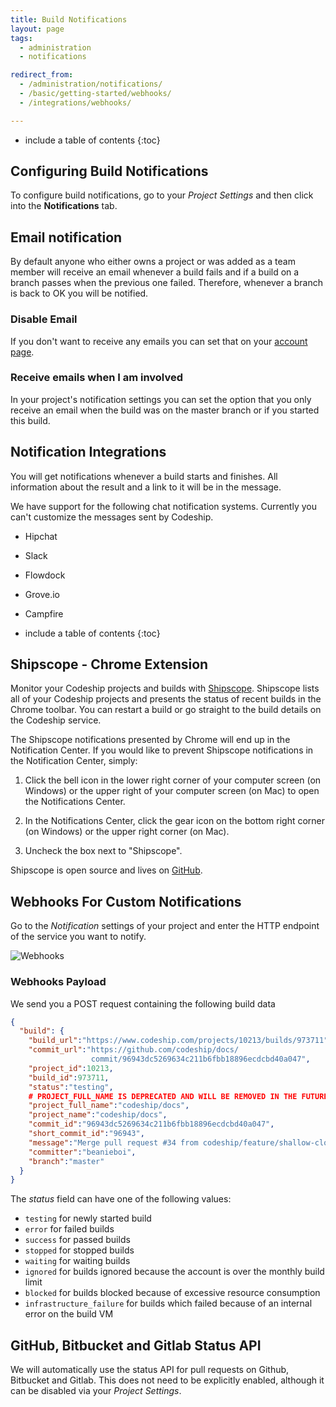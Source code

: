 ```yaml
---
title: Build Notifications
layout: page
tags:
  - administration
  - notifications

redirect_from:
  - /administration/notifications/
  - /basic/getting-started/webhooks/
  - /integrations/webhooks/

---
```


* include a table of contents
{:toc}

## Configuring Build Notifications

To configure build notifications, go to your *Project Settings* and then click into the **Notifications** tab.

## Email notification

By default anyone who either owns a project or was added as a team member will receive an email whenever a build fails and if a build on a branch passes when the previous one failed. Therefore, whenever a branch is back to OK you will be notified.

### Disable Email

If you don't want to receive any emails you can set that on your [account page](https://www.codeship.com/user/edit).

### Receive emails when I am involved

In your project's notification settings you can set the option that you only receive an email when the build was on the master branch or if you started this build.

## Notification Integrations

You will get notifications whenever a build starts and finishes. All information about the result and a link to it will be in the message.

We have support for the following chat notification systems. Currently you can't customize the messages sent by Codeship.

* Hipchat
* Slack
* Flowdock
* Grove.io
* Campfire

* include a table of contents
{:toc}

## Shipscope - Chrome Extension

Monitor your Codeship projects and builds with [Shipscope](https://chrome.google.com/webstore/detail/shipscope/jdedmgopefelimgjceagffkeeiknclhh). Shipscope lists all of your Codeship projects and presents the status of recent builds in the Chrome toolbar. You can restart a build or go straight to the build details on the Codeship service.

The Shipscope notifications presented by Chrome will end up in the Notification Center. If you would like to prevent Shipscope notifications in the Notification Center, simply:

1. Click the bell icon in the lower right corner of your computer screen (on Windows) or the upper right of your computer screen (on Mac) to open the Notifications Center.

2. In the Notifications Center, click the gear icon  on the bottom right corner (on Windows) or the upper right corner (on Mac).

3. Uncheck the box next to "Shipscope".

Shipscope is open source and lives on [GitHub](https://github.com/codeship/shipscope).

## Webhooks For Custom Notifications

Go to the _Notification_ settings of your project and enter the HTTP endpoint of the service you want to notify.

![Webhooks]({{site.baseurl}}/images/integrations/webhooks.png)

### Webhooks Payload

We send you a POST request containing the following build data

```json
{
  "build": {
    "build_url":"https://www.codeship.com/projects/10213/builds/973711",
    "commit_url":"https://github.com/codeship/docs/
                  commit/96943dc5269634c211b6fbb18896ecdcbd40a047",
    "project_id":10213,
    "build_id":973711,
    "status":"testing",
    # PROJECT_FULL_NAME IS DEPRECATED AND WILL BE REMOVED IN THE FUTURE
    "project_full_name":"codeship/docs",
    "project_name":"codeship/docs",
    "commit_id":"96943dc5269634c211b6fbb18896ecdcbd40a047",
    "short_commit_id":"96943",
    "message":"Merge pull request #34 from codeship/feature/shallow-clone",
    "committer":"beanieboi",
    "branch":"master"
  }
}
```

The _status_ field can have one of the following values:

- `testing` for newly started build
- `error` for failed builds
- `success` for passed builds
- `stopped` for stopped builds
- `waiting` for waiting builds
- `ignored` for builds ignored because the account is over the monthly build limit
- `blocked` for builds blocked because of excessive resource consumption
- `infrastructure_failure` for builds which failed because of an internal error on the build VM

## GitHub, Bitbucket and Gitlab Status API

We will automatically use the status API for pull requests on Github, Bitbucket and Gitlab. This does not need to be explicitly enabled, although it can be disabled via your *Project Settings*.
